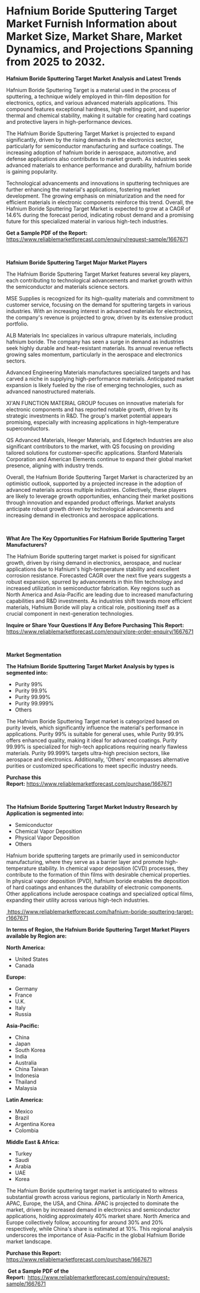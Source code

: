 <p><h1>Hafnium Boride Sputtering Target Market Furnish Information about Market Size, Market Share, Market Dynamics, and Projections Spanning from 2025 to 2032.</h1></p><p><strong>Hafnium Boride Sputtering Target Market Analysis and Latest Trends</strong></p>
<p><p>Hafnium Boride Sputtering Target is a material used in the process of sputtering, a technique widely employed in thin-film deposition for electronics, optics, and various advanced materials applications. This compound features exceptional hardness, high melting point, and superior thermal and chemical stability, making it suitable for creating hard coatings and protective layers in high-performance devices. </p><p>The Hafnium Boride Sputtering Target Market is projected to expand significantly, driven by the rising demands in the electronics sector, particularly for semiconductor manufacturing and surface coatings. The increasing adoption of hafnium boride in aerospace, automotive, and defense applications also contributes to market growth. As industries seek advanced materials to enhance performance and durability, hafnium boride is gaining popularity.</p><p>Technological advancements and innovations in sputtering techniques are further enhancing the material's applications, fostering market development. The growing emphasis on miniaturization and the need for efficient materials in electronic components reinforce this trend. Overall, the Hafnium Boride Sputtering Target Market is expected to grow at a CAGR of 14.6% during the forecast period, indicating robust demand and a promising future for this specialized material in various high-tech industries.</p></p>
<p><strong>Get a Sample PDF of the Report:&nbsp;</strong> <a href="https://www.reliablemarketforecast.com/enquiry/request-sample/1667671?utm_campaign=1102&utm_medium=2&utm_source=Github&utm_content=ia&utm_term=19042025&utm_id=hafnium-boride-sputtering-target">https://www.reliablemarketforecast.com/enquiry/request-sample/1667671</a></p>
<p>&nbsp;</p>
<p><strong>Hafnium Boride Sputtering Target Major Market Players</strong></p>
<p><p>The Hafnium Boride Sputtering Target Market features several key players, each contributing to technological advancements and market growth within the semiconductor and materials science sectors. </p><p>MSE Supplies is recognized for its high-quality materials and commitment to customer service, focusing on the demand for sputtering targets in various industries. With an increasing interest in advanced materials for electronics, the company's revenue is projected to grow, driven by its extensive product portfolio.</p><p>ALB Materials Inc specializes in various ultrapure materials, including hafnium boride. The company has seen a surge in demand as industries seek highly durable and heat-resistant materials. Its annual revenue reflects growing sales momentum, particularly in the aerospace and electronics sectors.</p><p>Advanced Engineering Materials manufactures specialized targets and has carved a niche in supplying high-performance materials. Anticipated market expansion is likely fueled by the rise of emerging technologies, such as advanced nanostructured materials.</p><p>XI'AN FUNCTION MATERIAL GROUP focuses on innovative materials for electronic components and has reported notable growth, driven by its strategic investments in R&D. The group's market potential appears promising, especially with increasing applications in high-temperature superconductors.</p><p>QS Advanced Materials, Heeger Materials, and Edgetech Industries are also significant contributors to the market, with QS focusing on providing tailored solutions for customer-specific applications. Stanford Materials Corporation and American Elements continue to expand their global market presence, aligning with industry trends.</p><p>Overall, the Hafnium Boride Sputtering Target Market is characterized by an optimistic outlook, supported by a projected increase in the adoption of advanced materials across multiple industries. Collectively, these players are likely to leverage growth opportunities, enhancing their market positions through innovation and expanded product offerings. Market analysts anticipate robust growth driven by technological advancements and increasing demand in electronics and aerospace applications.</p></p>
<p>&nbsp;</p>
<p><strong>What Are The Key Opportunities For Hafnium Boride Sputtering Target Manufacturers?</strong></p>
<p><p>The Hafnium Boride sputtering target market is poised for significant growth, driven by rising demand in electronics, aerospace, and nuclear applications due to Hafnium's high-temperature stability and excellent corrosion resistance. Forecasted CAGR over the next five years suggests a robust expansion, spurred by advancements in thin film technology and increased utilization in semiconductor fabrication. Key regions such as North America and Asia-Pacific are leading due to increased manufacturing capabilities and R&D investments. As industries shift towards more efficient materials, Hafnium Boride will play a critical role, positioning itself as a crucial component in next-generation technologies.</p></p>
<p><strong>Inquire or Share Your Questions If Any Before Purchasing This Report:</strong> <a href="https://www.reliablemarketforecast.com/enquiry/pre-order-enquiry/1667671?utm_campaign=1102&utm_medium=2&utm_source=Github&utm_content=ia&utm_term=19042025&utm_id=hafnium-boride-sputtering-target">https://www.reliablemarketforecast.com/enquiry/pre-order-enquiry/1667671</a></p>
<p>&nbsp;</p>
<p><strong>Market Segmentation</strong></p>
<p><strong>The Hafnium Boride Sputtering Target Market Analysis by types is segmented into:</strong></p>
<p><ul><li>Purity 99%</li><li>Purity 99.9%</li><li>Purity 99.99%</li><li>Purity 99.999%</li><li>Others</li></ul></p>
<p><p>The Hafnium Boride Sputtering Target market is categorized based on purity levels, which significantly influence the material's performance in applications. Purity 99% is suitable for general uses, while Purity 99.9% offers enhanced quality, making it ideal for advanced coatings. Purity 99.99% is specialized for high-tech applications requiring nearly flawless materials. Purity 99.999% targets ultra-high precision sectors, like aerospace and electronics. Additionally, 'Others' encompasses alternative purities or customized specifications to meet specific industry needs.</p></p>
<p><strong>Purchase this Report:&nbsp;</strong><a href="https://www.reliablemarketforecast.com/purchase/1667671?utm_campaign=1102&utm_medium=2&utm_source=Github&utm_content=ia&utm_term=19042025&utm_id=hafnium-boride-sputtering-target">https://www.reliablemarketforecast.com/purchase/1667671</a></p>
<p>&nbsp;</p>
<p><strong>The Hafnium Boride Sputtering Target Market Industry Research by Application is segmented into:</strong></p>
<p><ul><li>Semiconductor</li><li>Chemical Vapor Deposition</li><li>Physical Vapor Deposition</li><li>Others</li></ul></p>
<p><p>Hafnium boride sputtering targets are primarily used in semiconductor manufacturing, where they serve as a barrier layer and promote high-temperature stability. In chemical vapor deposition (CVD) processes, they contribute to the formation of thin films with desirable chemical properties. In physical vapor deposition (PVD), hafnium boride enables the deposition of hard coatings and enhances the durability of electronic components. Other applications include aerospace coatings and specialized optical films, expanding their utility across various high-tech industries.</p></p>
<p><a href="https://www.reliablemarketforecast.com/hafnium-boride-sputtering-target-r1667671?utm_campaign=1102&utm_medium=2&utm_source=Github&utm_content=ia&utm_term=19042025&utm_id=hafnium-boride-sputtering-target">&nbsp;https://www.reliablemarketforecast.com/hafnium-boride-sputtering-target-r1667671</a></p>
<p><strong>In terms of Region, the Hafnium Boride Sputtering Target Market Players available by Region are:</strong></p>
<p>
    <p> <strong> North America: </strong>
        <ul>
            <li>United States</li>
            <li>Canada</li>
        </ul>
        </p> 
    <p> <strong> Europe: </strong>
        <ul>
            <li>Germany</li>
            <li>France</li>
            <li>U.K.</li>
            <li>Italy</li>
            <li>Russia</li>
        </ul>
        </p> 
    <p> <strong> Asia-Pacific: </strong>
        <ul>
            <li>China</li>
            <li>Japan</li>
            <li>South Korea</li>
            <li>India</li>
            <li>Australia</li>
            <li>China Taiwan</li>
            <li>Indonesia</li>
            <li>Thailand</li>
            <li>Malaysia</li>
        </ul>
        </p> 
    <p> <strong> Latin America: </strong>
        <ul>
            <li>Mexico</li>
            <li>Brazil</li>
            <li>Argentina Korea</li>
            <li>Colombia</li>
        </ul>
        </p> 
    <p> <strong> Middle East & Africa: </strong>
        <ul>
            <li>Turkey</li>
            <li>Saudi</li>
            <li>Arabia</li>
            <li>UAE</li>
            <li>Korea</li>
        </ul>
    </p>
    </p>
<p><p>The Hafnium Boride sputtering target market is anticipated to witness substantial growth across various regions, particularly in North America, APAC, Europe, the USA, and China. APAC is projected to dominate the market, driven by increased demand in electronics and semiconductor applications, holding approximately 40% market share. North America and Europe collectively follow, accounting for around 30% and 20% respectively, while China's share is estimated at 10%. This regional analysis underscores the importance of Asia-Pacific in the global Hafnium Boride market landscape.</p></p>
<p><strong>Purchase this Report: </strong><a href="https://www.reliablemarketforecast.com/purchase/1667671?utm_campaign=1102&utm_medium=2&utm_source=Github&utm_content=ia&utm_term=19042025&utm_id=hafnium-boride-sputtering-target">https://www.reliablemarketforecast.com/purchase/1667671</a></p>
<p>&nbsp;<strong>Get a Sample PDF of the Report:&nbsp;&nbsp;</strong><a href="https://www.reliablemarketforecast.com/enquiry/request-sample/1667671?utm_campaign=1102&utm_medium=2&utm_source=Github&utm_content=ia&utm_term=19042025&utm_id=hafnium-boride-sputtering-target">https://www.reliablemarketforecast.com/enquiry/request-sample/1667671</a></p>
<p><strong></strong></p>
<p><p></p><p></p><p></p></p>